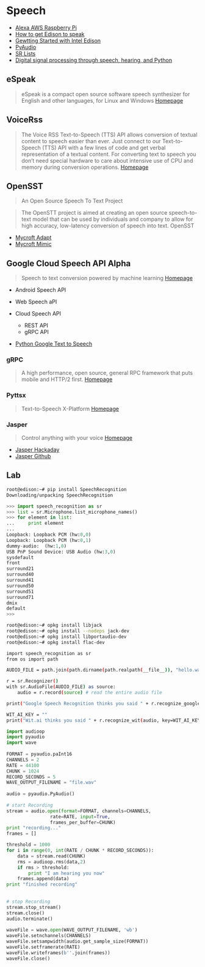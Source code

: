 # Speech

- [Alexa AWS Raspberry Pi](https://github.com/amzn/alexa-avs-raspberry-pi)
- [How to get Edison to speak](https://software.intel.com/en-us/blogs/2016/02/18/how-to-get-edison-to-espeak-with-a-scottish-accent)
- [Gewtting Started with Intel Edison](https://books.google.com.mx/books?id=MMXeCgAAQBAJ&pg=PT154&lpg=PT154&dq=sr.Microphone+speech+recognition&source=bl&ots=MSWuFftGhI&sig=rvJleYKb7yYYDNlTiKgDXGUORT4&hl=en&sa=X&ved=0ahUKEwiVoKKyxIDNAhUn4YMKHTnEBO0Q6AEIUjAI#v=onepage&q=sr.Microphone%20speech%20recognition&f=false)
- [PyAudio](http://www.programcreek.com/python/example/52624/pyaudio.PyAudio)
- [SR Lists](http://raspberrypi.stackexchange.com/questions/10384/speech-processing-on-the-raspberry-pi/10392)
- [Digital signal processing through speech, hearing, and Python](http://www.slideshare.net/mchua/sigproc-selfstudy-17323823)

## eSpeak

> eSpeak is a compact open source software speech synthesizer for English and other languages, for Linux and Windows [Homepage](http://espeak.sourceforge.net)

## VoiceRss

> The Voice RSS Text-to-Speech (TTS) API allows conversion of textual content to speech easier than ever. Just connect to our Text-to-Speech (TTS) API with a few lines of code and get verbal representation of a textual content. For converting text to speech you don’t need special hardware to care about intensive use of CPU and memory during conversion operations. [Homepage](http://www.voicerss.org/)

## OpenSST

> An Open Source Speech To Text Project

> The OpenSTT project is aimed at creating an open source speech-to-text model that can be used by individuals and company to allow for high accuracy, low-latency conversion of speech into text. OpenSST

- [Mycroft Adapt](https://adapt.mycroft.ai/)
- [Mycroft Mimic](https://mimic.mycroft.ai/)

## Google Cloud Speech API Alpha
 
> Speech to text conversion powered by machine learning [Homepage](https://cloud.google.com/speech/)
 
- Android Speech API
- Web Speech aPI
- Cloud Speech API
  - REST API
  - gRPC API

- [Python Google Text to Speech](https://pypi.python.org/pypi/gTTS)

### gRPC

> A high performance, open source, general RPC framework that puts mobile and HTTP/2 first. [Homepage](http://www.grpc.io/)

### Pyttsx

> Text-to-Speech X-Platform [Homepage](http://pyttsx.readthedocs.io/en/latest/index.html)

### Jasper

> Control anything with your voice [Homepage](http://jasperproject.github.io/)

- [Jasper Hackaday](http://hackaday.com/2014/04/09/create-your-own-j-a-r-v-i-s-using-jasper/)
- [Jasper Github](https://github.com/jasperproject)

## Lab

```sh
root@edison:~# pip install SpeechRecognition
Downloading/unpacking SpeechRecognition
```

```python
>>> import speech_recognition as sr
>>> list = sr.Microphone.list_microphone_names()
>>> for element in list:
...     print element
... 
Loopback: Loopback PCM (hw:0,0)
Loopback: Loopback PCM (hw:0,1)
dummy-audio:  (hw:1,0)
USB PnP Sound Device: USB Audio (hw:3,0)
sysdefault
front
surround21
surround40
surround41
surround50
surround51
surround71
dmix
default
>>> 
```

```sh
root@edison:~# opkg install libjack                                             
root@edison:~# opkg install --nodeps jack-dev                                   
root@edison:~# opkg install libportaudio-dev
root@edison:~# opkg install flac-dev
```

```sh
import speech_recognition as sr
from os import path

AUDIO_FILE = path.join(path.dirname(path.realpath(__file__)), "hello.wav")

r = sr.Recognizer()
with sr.AudioFile(AUDIO_FILE) as source:
    audio = r.record(source) # read the entire audio file

print("Google Speech Recognition thinks you said " + r.recognize_google(audio, key=""))

WIT_AI_KEY = ""
print("Wit.ai thinks you said " + r.recognize_wit(audio, key=WIT_AI_KEY))
```

```python
import audioop
import pyaudio
import wave
 
FORMAT = pyaudio.paInt16
CHANNELS = 2
RATE = 44100
CHUNK = 1024
RECORD_SECONDS = 5
WAVE_OUTPUT_FILENAME = "file.wav"
 
audio = pyaudio.PyAudio()
 
# start Recording
stream = audio.open(format=FORMAT, channels=CHANNELS,
                rate=RATE, input=True,
                frames_per_buffer=CHUNK)
print "recording..."
frames = []

threshold = 1000
for i in range(0, int(RATE / CHUNK * RECORD_SECONDS)):
    data = stream.read(CHUNK)
    rms = audioop.rms(data,2)
    if rms > threshold:
        print "I am hearing you now"
    frames.append(data)
print "finished recording"
 
 
# stop Recording
stream.stop_stream()
stream.close()
audio.terminate()
 
waveFile = wave.open(WAVE_OUTPUT_FILENAME, 'wb')
waveFile.setnchannels(CHANNELS)
waveFile.setsampwidth(audio.get_sample_size(FORMAT))
waveFile.setframerate(RATE)
waveFile.writeframes(b''.join(frames))
waveFile.close()
```